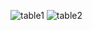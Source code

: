 ![table1](https://cloud.githubusercontent.com/assets/15310535/24352291/abc8ed42-12f1-11e7-9f0a-8453b5e6a8c7.png)
![table2](https://cloud.githubusercontent.com/assets/15310535/24352292/abf1be66-12f1-11e7-97e9-f36ef86cbf9e.png)

